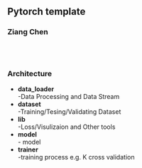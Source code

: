  ## Pytorch template
 ### Ziang Chen

</br>
</br>

### Architecture

* **data_loader**  </br>    -Data Processing and Data Stream
* **dataset**    </br>  -Training/Tesing/Validating Dataset
* **lib**       </br>  -Loss/Visulizaion and Other tools
* **model**     </br>   - model
* **trainer**   </br>    -training process  e.g. K cross validation



